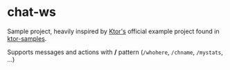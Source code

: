 # chat-ws

Sample project, heavily inspired by [Ktor's](https://ktor.io/) official example project found in [ktor-samples](https://github.com/ktorio/ktor-samples).

Supports messages and actions with **/** pattern (`/whohere`, `/chname`, `/mystats`, ...)